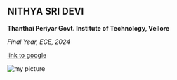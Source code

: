 ## NITHYA SRI DEVI

**Thanthai Periyar Govt. Institute of Technology, Vellore**

*Final Year, ECE, 2024*

[link to google](https://www.google.com/)

![my picture](https://storage.googleapis.com/gd-prod/images/a910d418-7123-4bc4-aa3b-ef7e25e74ae6.60c498c559810aa0.webp)
